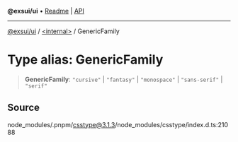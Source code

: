 **@exsui/ui** • [Readme](../../README.md) \| [API](../../globals.md)

***

[@exsui/ui](../../README.md) / [\<internal\>](../README.md) / GenericFamily

# Type alias: GenericFamily

> **GenericFamily**: `"cursive"` \| `"fantasy"` \| `"monospace"` \| `"sans-serif"` \| `"serif"`

## Source

node\_modules/.pnpm/csstype@3.1.3/node\_modules/csstype/index.d.ts:21088
